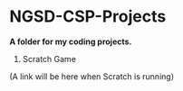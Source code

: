 # <h1> NGSD-CSP-Projects
**A folder for my coding projects.**
1. Scratch Game

(A link will be here when Scratch is running)

